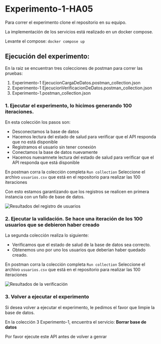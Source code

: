 # Experimento-1-HA05

Para correr el experimento clone el repositorio en su equipo.

La implementación de los servicios está realizado en un docker compose.

Levante el compose:
`docker compose up`

## Ejecución del experimento:

En la raiz se encuentran tres colecciones de postman para correr las pruebas:
1. Experimento-1 EjecucionCargaDeDatos.postman_collection.json
2. Experimento-1 EjecucionVerificacionDeDatos.postman_collection.json
3. Experimento-1.postman_collection.json

### 1. Ejecutar el experimento, lo hicimos generando 100 iteraciones.
En esta colección los pasos son:
- Desconectamos la base de datos
- Hacemos lectura del estado de salud para verificar que el API responda que no está disponible
- Registramos el usuario sin tener conexión
- Conectamos la base de datos nuevamente
- Hacemos nuevamnete lectura del estado de salud para verificar que el API responda que está disponible

En postman corra la colección completa `Run collection`
Seleccione el archivo `usuarios.csv` que está en el repositorio para realizar las 100 iteraciones

Con esto estamos garantizando que los registros se realicen en primera instancia con un fallo de base de datos.

![Resultados del registro de usuarios](https://github.com/camilo-barreto-MISO/Experimento-1-HA05/assets/142316821/c2088a02-0648-4bd5-a83d-7d28588d91ad)

  
### 2. Ejecutar la validación. Se hace una iteración de los 100 usuarios que se debieron haber creado
La segunda colección realiza lo siguiente:
- Verificamos que el estado de salud de la base de datos sea correcto.
- Obtenemos uno por uno los usuarios que deberían haber quedado creado.

En postman corra la colección completa `Run collection`
Seleccione el archivo `usuarios.csv` que está en el repositorio para realizar las 100 iteraciones

![Resultados de la verificación](https://github.com/camilo-barreto-MISO/Experimento-1-HA05/assets/142316821/9f7c04e1-6512-4e5a-b210-5a72bb0d865e)


### 3. Volver a ejecutar el experimento
Si desea volver a ejecutar el experimento, le pedimos el favor que limpie la base de datos.

En la colección 3 Experimento-1, encuentra el servicio: **Borrar base de datos**

Por favor ejecute este API antes de volver a genrar
